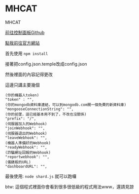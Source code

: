 # MHCAT
MHCAT

[前往控制面板Github](https://github.com/MHNightCat/MHCAT-dashboard)

[點我前往官方網站](https://mhcat.xyz)

首先使用
`npm install`

接著把config.json.temple改成config.json

然後裡面的內容記得更改

這邊只講主要幾個
```
(你的機器人token)
"token" : "",
(你的mongodb資料庫連結，可以到mongodb.com開一個免費的新資料庫)
"mongooseConnectionString": "",
(你的前墜，這已經基本用不到了，不改也沒關係)
"prefix": "/",
(伺服器加入的Webhook)
"joinWebhook": "",
(伺服器退出的Webhook)
"leaveWebhook": "",
(機器人準備好的Webhook)
"readyWebhook": "",
(詐騙網址回報的Webhook)
"reportwebhook": "",
(儀錶板的URL)
"dashboardURL": "",
```

最後使用:
`node shard.js`
就可以跑囉

btw: 這個程式裡面你會看到很多很低級的程式用法www，還請見諒